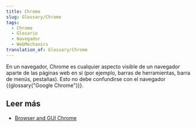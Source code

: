 ```yaml
---
title: Chrome
slug: Glossary/Chrome
tags:
  - Chrome
  - Glosario
  - Navegador
  - WebMechanics
translation_of: Glossary/Chrome
---
```

<p><span id="result_box" lang="es"><span>En un navegador, Chrome es cualquier aspecto visible de un navegador aparte de las páginas web en sí (por ejemplo, barras de herramientas, barra de menús, pestañas).</span></span> Esto no debe confundirse con el navegador {{glossary("Google Chrome")}}.</p>

<h2 id="Leer_más">Leer más</h2>

<ul>
 <li><a href="http://www.nngroup.com/articles/browser-and-gui-chrome/">Browser and GUI Chrome</a></li>
</ul>
